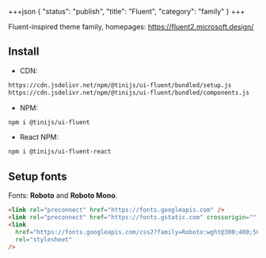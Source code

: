 +++json
{
  "status": "publish",
  "title": "Fluent",
  "category": "family"
}
+++

Fluent-inspired theme family, homepages: https://fluent2.microsoft.design/

## Install

- CDN:

```txt
https://cdn.jsdelivr.net/npm/@tinijs/ui-fluent/bundled/setup.js
https://cdn.jsdelivr.net/npm/@tinijs/ui-fluent/bundled/components.js
```

- NPM:

```bash
npm i @tinijs/ui-fluent
```

- React NPM:

```bash
npm i @tinijs/ui-fluent-react
```

## Setup fonts

Fonts: **Roboto** and **Roboto Mono**.

```html
<link rel="preconnect" href="https://fonts.googleapis.com" />
<link rel="preconnect" href="https://fonts.gstatic.com" crossorigin="" />
<link
  href="https://fonts.googleapis.com/css2?family=Roboto:wght@300;400;500;700&amp;family=Roboto+Mono&amp;display=swap"
  rel="stylesheet"
/>
```
